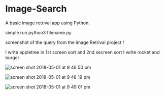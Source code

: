 # Image-Search
A basic image retrival app using Python.

simple run python3 filename.py

screenshot of the query from the image Retrival project !

I write appletree in 1st screen sort and 2nd secreen sort I write rocket and burger

![screen shot 2018-05-01 at 9 46 50 pm](https://user-images.githubusercontent.com/33547113/39492989-33b7aa9a-4d89-11e8-82f9-40fdbb09d1f6.png)

![screen shot 2018-05-01 at 9 48 19 pm](https://user-images.githubusercontent.com/33547113/39493048-630ed41c-4d89-11e8-9767-e44ad22474e6.png)


![screen shot 2018-05-01 at 9 49 01 pm](https://user-images.githubusercontent.com/33547113/39493076-7cb2d8dc-4d89-11e8-86c0-6a5d3a649055.png)
